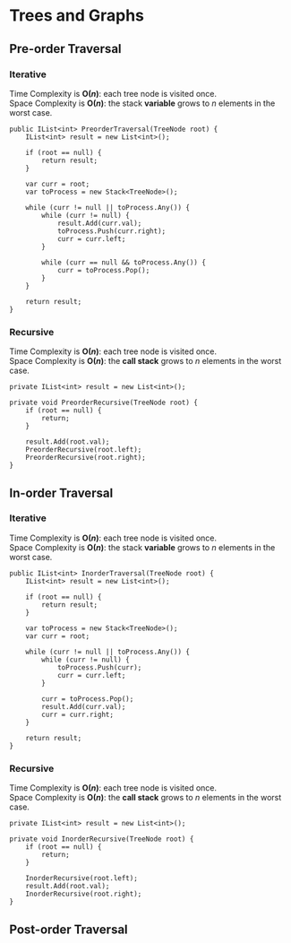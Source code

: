 # Trees and Graphs
## Pre-order Traversal
### Iterative
Time Complexity is **O(*n*)**: each tree node is visited once.  
Space Complexity is **O(*n*)**: the stack **variable** grows to *n* elements in the worst case.  
```
public IList<int> PreorderTraversal(TreeNode root) {
    IList<int> result = new List<int>();
    
    if (root == null) {
        return result;
    }
    
    var curr = root;
    var toProcess = new Stack<TreeNode>();
    
    while (curr != null || toProcess.Any()) {
        while (curr != null) {
            result.Add(curr.val);
            toProcess.Push(curr.right);
            curr = curr.left;
        }
        
        while (curr == null && toProcess.Any()) {
            curr = toProcess.Pop();
        }
    }
    
    return result;
}
```

### Recursive
Time Complexity is **O(*n*)**: each tree node is visited once.  
Space Complexity is **O(*n*)**: the **call stack** grows to *n* elements in the worst case.  
```
private IList<int> result = new List<int>();

private void PreorderRecursive(TreeNode root) {
    if (root == null) {
        return;
    }
    
    result.Add(root.val);
    PreorderRecursive(root.left);
    PreorderRecursive(root.right);
}
```


## In-order Traversal
### Iterative
Time Complexity is **O(*n*)**: each tree node is visited once.  
Space Complexity is **O(*n*)**: the stack **variable** grows to *n* elements in the worst case.  
```
public IList<int> InorderTraversal(TreeNode root) {
    IList<int> result = new List<int>();   

    if (root == null) {
        return result;
    }
    
    var toProcess = new Stack<TreeNode>(); 
    var curr = root;
    
    while (curr != null || toProcess.Any()) {
        while (curr != null) {
            toProcess.Push(curr);
            curr = curr.left;
        }
        
        curr = toProcess.Pop();
        result.Add(curr.val);
        curr = curr.right;
    }
    
    return result;
}
```

### Recursive
Time Complexity is **O(*n*)**: each tree node is visited once.  
Space Complexity is **O(*n*)**: the **call stack** grows to *n* elements in the worst case.  
```
private IList<int> result = new List<int>();

private void InorderRecursive(TreeNode root) {
    if (root == null) {
        return;
    }
    
    InorderRecursive(root.left);
    result.Add(root.val);
    InorderRecursive(root.right);
}
```

## Post-order Traversal

